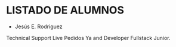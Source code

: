 # LISTADO DE ALUMNOS

- Jesús E. Rodriguez

Technical Support Live Pedidos Ya and Developer Fullstack Junior.